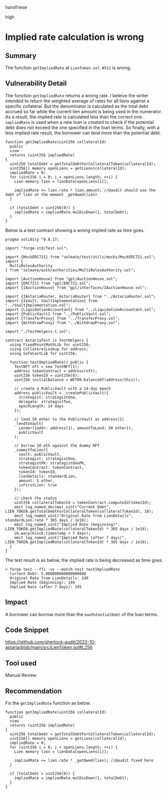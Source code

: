 hansfriese

high

# Implied rate calculation is wrong

## Summary

The function `getImpliedRate` at `LienToken.sol #511` is wrong.

## Vulnerability Detail

The function `getImpliedRate` returns a wrong rate.
I beleive the writer intended to return the weighted average of rates for all liens against a specific collateral.
But the denominator is calculated as the total debt accrued so far while the current lien amount is being used in the numerator.
As a result, the implied rate is calculated less than the correct one.
`impliedRate` is used when a new loan is created to check if the potential debt does not exceed the one specified in the loan terms.
So finally, with a less implied rate result, the borrower can lend more than the potential debt.

```solidity
function getImpliedRate(uint256 collateralId)
  public
  view
  returns (uint256 impliedRate)
{
  uint256 totalDebt = getTotalDebtForCollateralToken(collateralId);
  uint256[] memory openLiens = getLiens(collateralId);
  impliedRate = 0;
  for (uint256 i = 0; i < openLiens.length; ++i) {
    Lien memory lien = lienData[openLiens[i]];

    impliedRate += lien.rate * lien.amount; //@audit should use the debt of lien at the moment _getOwed(lien)
  }

  if (totalDebt > uint256(0)) {
    impliedRate = impliedRate.mulDivDown(1, totalDebt);
  }
}

```

Below is a test contract showing a wrong implied rate as time goes.

```solidity
pragma solidity ^0.8.17;

import "forge-std/Test.sol";

import {MockERC721} from "solmate/test/utils/mocks/MockERC721.sol";
import {
  MultiRolesAuthority
} from "solmate/auth/authorities/MultiRolesAuthority.sol";

import {AuctionHouse} from "gpl/AuctionHouse.sol";
import {ERC721} from "gpl/ERC721.sol";
import {IAuctionHouse} from "gpl/interfaces/IAuctionHouse.sol";

import {IAstariaRouter, AstariaRouter} from "../AstariaRouter.sol";
import {IVault, VaultImplementation} from "../VaultImplementation.sol";
import {LiquidationAccountant} from "../LiquidationAccountant.sol";
import {PublicVault} from "../PublicVault.sol";
import {TransferProxy} from "../TransferProxy.sol";
import {WithdrawProxy} from "../WithdrawProxy.sol";

import "./TestHelpers.t.sol";

contract AstariaTest is TestHelpers {
  using FixedPointMathLib for uint256;
  using CollateralLookup for address;
  using SafeCastLib for uint256;

  function testImpliedRate() public {
    TestNFT nft = new TestNFT(1);
    address tokenContract = address(nft);
    uint256 tokenId = uint256(0);
    uint256 initialBalance = WETH9.balanceOf(address(this));

    // create a PublicVault with a 14-day epoch
    address publicVault = _createPublicVault({
      strategist: strategistOne,
      delegate: strategistTwo,
      epochLength: 14 days
    });

    // lend 50 ether to the PublicVault as address(1)
    _lendToVault(
      Lender({addr: address(1), amountToLend: 50 ether}),
      publicVault
    );

    // borrow 10 eth against the dummy NFT
    _commitToLien({
      vault: publicVault,
      strategist: strategistOne,
      strategistPK: strategistOnePK,
      tokenContract: tokenContract,
      tokenId: tokenId,
      lienDetails: standardLien,
      amount: 5 ether,
      isFirstLien: true
    });

    // check the status
    uint256 collateralTokenId = tokenContract.computeId(tokenId);
    emit log_named_decimal_uint("Current Debt", LIEN_TOKEN.getTotalDebtForCollateralToken(collateralTokenId), 18);
    emit log_named_uint("Original Rate from LienDetails", standardLien.rate * 365 days / 1e16);
    emit log_named_uint("Implied Rate (beginning)", LIEN_TOKEN.getImpliedRate(collateralTokenId) * 365 days / 1e16);
    vm.warp(block.timestamp + 7 days);
    emit log_named_uint("Implied Rate (after 7 days)", LIEN_TOKEN.getImpliedRate(collateralTokenId) * 365 days / 1e16);
  }
}
```

The test result is as below, the implied rate is being decreased as time goes.

```solidity
> forge test --ffi -vv --match-test testImpliedRate
  Current Debt: 5.000000000000000000
  Original Rate from LienDetails: 149
  Implied Rate (beginning): 149
  Implied Rate (after 7 days): 145
```

## Impact

A borrower can borrow more than the `maxPotentialDebt` of the loan terms.

## Code Snippet

https://github.com/sherlock-audit/2022-10-astaria/blob/main/src/LienToken.sol#L256

## Tool used

Manual Review

## Recommendation

Fix the `getImpliedRate` function as below.

```solidity
function getImpliedRate(uint256 collateralId)
  public
  view
  returns (uint256 impliedRate)
{
  uint256 totalDebt = getTotalDebtForCollateralToken(collateralId);
  uint256[] memory openLiens = getLiens(collateralId);
  impliedRate = 0;
  for (uint256 i = 0; i < openLiens.length; ++i) {
    Lien memory lien = lienData[openLiens[i]];

    impliedRate += lien.rate * _getOwed(lien); //@audit fixed here
  }

  if (totalDebt > uint256(0)) {
    impliedRate = impliedRate.mulDivDown(1, totalDebt);
  }
}

```